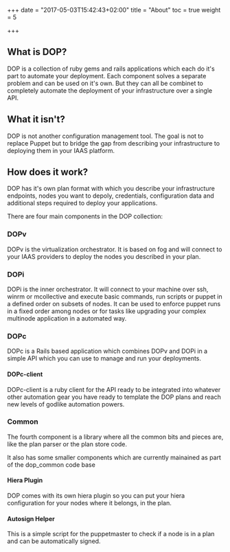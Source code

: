 +++
date = "2017-05-03T15:42:43+02:00"
title = "About"
toc = true
weight = 5

+++

## What is DOP? 

DOP is a collection of ruby gems and rails applications which each do it's part to
automate your deployment. Each component solves a separate problem and can be used on
it's own. But they can all be combinet to completely automate the deployment of your
infrastructure over a single API.

## What it isn't?

DOP is not another configuration management tool. The goal is not to replace Puppet but to
bridge the gap from describing your infrastructure to deploying them in your IAAS platform.

## How does it work?

DOP has it's own plan format with which you describe your infrastructure endpoints, nodes you
want to depoly, credentials, configuration data and additional steps required to deploy your
applications.

There are four main components in the DOP collection:

### DOPv

DOPv is the virtualization orchestrator. It is based on fog and will connect to your IAAS
providers to deploy the nodes you described in your plan.

### DOPi

DOPi is the inner orchestrator. It will connect to your machine over ssh, winrm or mcollective
and execute basic commands, run scripts or puppet in a defined order on subsets of nodes. It can
be used to enforce puppet runs in a fixed order among nodes or for tasks like upgrading your
complex multinode application in a automated way.

### DOPc

DOPc is a Rails based application which combines DOPv and DOPi in a simple API which you can use
to manage and run your deployments.

#### DOPc-client

DOPc-client is a ruby client for the API ready to be integrated into whatever other automation
gear you have ready to template the DOP plans and reach new levels of godlike automation powers.

### Common

The fourth component is a library where all the common bits and pieces are, like the plan parser
or the plan store code.

It also has some smaller components which are currently mainained as part of the dop_common code
base

#### Hiera Plugin

DOP comes with its own hiera plugin so you can put your hiera configuration for your nodes where
it belongs, in the plan.

#### Autosign Helper

This is a simple script for the puppetmaster to check if a node is in a plan and can be automatically
signed.
